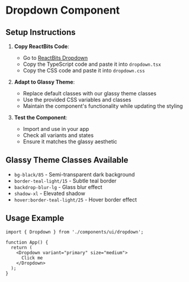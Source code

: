 # Dropdown Component

## Setup Instructions

1. **Copy ReactBits Code**: 
   - Go to [ReactBits Dropdown](https://reactbits.dev/components/dropdown)
   - Copy the TypeScript code and paste it into `dropdown.tsx`
   - Copy the CSS code and paste it into `dropdown.css`

2. **Adapt to Glassy Theme**:
   - Replace default classes with our glassy theme classes
   - Use the provided CSS variables and classes
   - Maintain the component's functionality while updating the styling

3. **Test the Component**:
   - Import and use in your app
   - Check all variants and states
   - Ensure it matches the glassy aesthetic

## Glassy Theme Classes Available

- `bg-black/85` - Semi-transparent dark background
- `border-teal-light/15` - Subtle teal border
- `backdrop-blur-lg` - Glass blur effect
- `shadow-xl` - Elevated shadow
- `hover:border-teal-light/25` - Hover border effect

## Usage Example

```tsx
import { Dropdown } from './components/ui/dropdown';

function App() {
  return (
    <Dropdown variant="primary" size="medium">
      Click me
    </Dropdown>
  );
}
```
